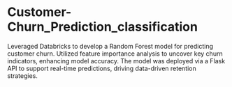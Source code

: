 # Customer-Churn_Prediction_classification
 Leveraged Databricks to develop a Random Forest model for predicting customer churn. Utilized feature importance analysis to uncover key churn indicators, enhancing model accuracy. The model was deployed via a Flask API to support real-time predictions, driving data-driven retention strategies.
